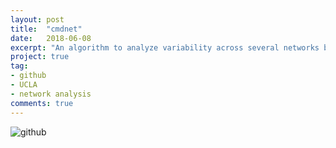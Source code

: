 ```yaml
---
layout: post
title:  "cmdnet"
date:   2018-06-08
excerpt: "An algorithm to analyze variability across several networks by computing statistics based on the correlation matrix distance."
project: true
tag:
- github
- UCLA
- network analysis
comments: true
---
```


![github](https://nickwisniewski.com/cmdnet)
